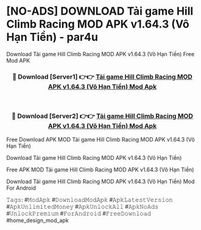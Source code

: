 # [NO-ADS] DOWNLOAD Tải game Hill Climb Racing MOD APK v1.64.3 (Vô Hạn Tiền) - par4u
Download Tải game Hill Climb Racing MOD APK v1.64.3 (Vô Hạn Tiền) Free Mod APK

<div align="center">
<h3>🔴 Download [Server1] 👉👉 <a href="https://apk-comot.site?title=Tải_game_Hill_Climb_Racing_MOD_APK_v1.64.3_(Vô_Hạn_Tiền)">Tải game Hill Climb Racing MOD APK v1.64.3 (Vô Hạn Tiền) Mod Apk</a></h3><br>

<h3>🔴 Download [Server2] 👉👉 <a href="https://apk-comot.site?title=Tải_game_Hill_Climb_Racing_MOD_APK_v1.64.3_(Vô_Hạn_Tiền)">Tải game Hill Climb Racing MOD APK v1.64.3 (Vô Hạn Tiền) Mod Apk</a></h3>
</div>


Free Download APK MOD Tải game Hill Climb Racing MOD APK v1.64.3 (Vô Hạn Tiền)

Download Tải game Hill Climb Racing MOD APK v1.64.3 (Vô Hạn Tiền) 

Free APK MOD Tải game Hill Climb Racing MOD APK v1.64.3 (Vô Hạn Tiền) 

Download Tải game Hill Climb Racing MOD APK v1.64.3 (Vô Hạn Tiền) Mod For Android

𝚃𝚊𝚐𝚜: #𝙼𝚘𝚍𝙰𝚙𝚔 #𝙳𝚘𝚠𝚗𝚕𝚘𝚊𝚍𝙼𝚘𝚍𝙰𝚙𝚔 #𝙰𝚙𝚔𝙻𝚊𝚝𝚎𝚜𝚝𝚅𝚎𝚛𝚜𝚒𝚘𝚗 #𝙰𝚙𝚔𝚄𝚗𝚕𝚒𝚖𝚒𝚝𝚎𝚍𝙼𝚘𝚗𝚎𝚢 #𝙰𝚙𝚔𝚄𝚗𝚕𝚘𝚌𝚔𝙰𝚕𝚕 #𝙰𝚙𝚔𝙽𝚘𝙰𝚍𝚜 #𝚄𝚗𝚕𝚘𝚌𝚔𝙿𝚛𝚎𝚖𝚒𝚞𝚖 #𝙵𝚘𝚛𝙰𝚗𝚍𝚛𝚘𝚒𝚍 #𝙵𝚛𝚎𝚎𝙳𝚘𝚠𝚗𝚕𝚘𝚊𝚍 #home_design_mod_apk